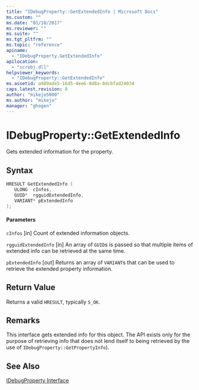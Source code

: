 ```yaml
---
title: "IDebugProperty::GetExtendedInfo | Microsoft Docs"
ms.custom: ""
ms.date: "01/18/2017"
ms.reviewer: ""
ms.suite: ""
ms.tgt_pltfrm: ""
ms.topic: "reference"
apiname:
  - "IDebugProperty.GetExtendedInfo"
apilocation:
  - "scrobj.dll"
helpviewer_keywords:
  - "IDebugProperty::GetExtendedInfo"
ms.assetid: a989ade5-16d5-4ee6-8d8a-8dcbfad24034
caps.latest.revision: 8
author: "mikejo5000"
ms.author: "mikejo"
manager: "ghogen"
---
```

# IDebugProperty::GetExtendedInfo
Gets extended information for the property.

## Syntax

```cpp
HRESULT GetExtendedInfo (
   ULONG  cInfos,
   GUID*  rgguidExtendedInfo,
   VARIANT* pExtendedInfo
);
```

#### Parameters
 `cInfos`
 [in] Count of extended information objects.

 `rgguidExtendedInfo`
 [in] An array of `GUID`s is passed so that multiple items of extended info can be retrieved at the same time.

 `pExtendedInfo`
 [out] Returns an array of `VARIANT`s that can be used to retrieve the extended property information.

## Return Value
 Returns a valid `HRESULT`, typically `S_OK`.

## Remarks
 This interface gets extended info for this object. The API exists only for the purpose of retrieving info that does not lend itself to being retrieved by the use of `IDebugProperty::GetPropertyInfo`).

## See Also
 [IDebugProperty Interface](../../winscript/reference/idebugproperty-interface.md)
